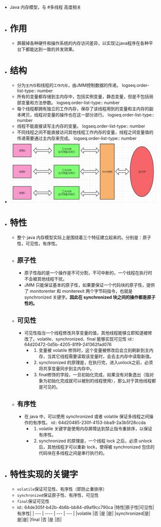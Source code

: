 - Java 内存模型，与 #多线程 高度相关
- # 作用
	- 屏蔽掉各种硬件和操作系统的内存访问差异，以实现让java程序在各种平台下都能达到一致的并发效果。
- # 结构
	- 分为`主内存`和线程的`工作内存`，由JMM控制数据的传递。
	  logseq.order-list-type:: number
	- 所有的变量都存储到主内存中，包括实例变量，静态变量，但是不包括局部变量和方法参数。
	  logseq.order-list-type:: number
	- 每个线程都拥有独立的工作内存，保存了该线程用到的变量和主内存的副本拷贝，线程对变量的操作也在这一部分进行。
	  logseq.order-list-type:: number
	- 线程不能直接读写主内存的变量。
	  logseq.order-list-type:: number
	- 不同线程之间不能直接访问其他线程工作内存的变量，线程之间变量值的传递需要通过主内存来完成。
	  logseq.order-list-type:: number
- ![image.png](../assets/image_1691485248702_0.png)
- # 特性
	- 整个 java 内存模型实际上是围绕着三个特征建立起来的。分别是：原子性，可见性，有序性。
	- ## 原子性
		- 原子性指的是一个操作是不可分割，不可中断的，一个线程在执行时不会被其他线程干扰。
		- JMM 只能保证基本的原子性，如果要保证一个代码块的原子性，提供了 monitorenter 和 moniterexit 两个字节码指令，也就是 synchronized 关键字。**因此在 synchronized 块之间的操作都是原子性的。**
	- ## 可见性
		- 可见性指当一个线程修改共享变量的值，其他线程能够立即知道被修改了。volatile、synchronized、final 能够实现可见性
		  id:: 64d20472-0d5b-4205-81f9-241362fad076
			- 1. 变量被 volatile 修饰时，这个变量被修改后会立刻刷新到主内存，当其它线程需要读取该变量时，会去主内存中读取新值。
			- 2. synchronized 的原理是，在执行完，进入unlock之前，必须将共享变量同步到主内存中。
			- 3. final修饰的字段，一旦初始化完成，如果没有对象逸出（指对象为初始化完成就可以被别的线程使用），那么对于其他线程都是可见的。
	- ## 有序性
		- 在 java 中，可以使用 synchronized 或者 volatile 保证多线程之间操作的有序性。
		  id:: 64d20485-230f-4153-bba9-2a3b5f28ccda
			- 1. volatile 关键字是使用内存屏障达到禁止指令重排序，以保证有序性。
			- 2. synchronized 的原理是，一个线程 lock 之后，必须 unlock 后，其他线程才可以重新 lock，使得被 synchronized 包住的代码块在多线程之间是串行执行的。
- # 特性实现的关键字
	- `volatile`保证可见性、有序性（即防止重排序）
	- `synchronized`保证原子性、有序性、可见性
	- `final`保证可见性
	- id:: 64de305f-b42b-4b6b-bb84-d9af9cc790ca
	  |特性|原子性|可见性|有序性|
	  | ---        |    ----   |    --- | --- |
	  |volatile  |否          |是      |是|
	  |synchronized|是|是|是|
	  |final       |否          |是      |否|
